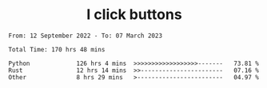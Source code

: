 <h1 align="center">
I click buttons
</h1>

<!--START_SECTION:waka-->

```text
From: 12 September 2022 - To: 07 March 2023

Total Time: 170 hrs 48 mins

Python             126 hrs 4 mins  >>>>>>>>>>>>>>>>>>-------   73.81 %
Rust               12 hrs 14 mins  >>-----------------------   07.16 %
Other              8 hrs 29 mins   >------------------------   04.97 %
```

<!--END_SECTION:waka-->
